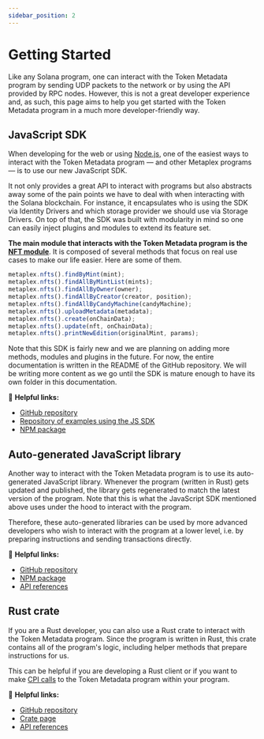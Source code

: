 ```yaml
---
sidebar_position: 2
---
```


# Getting Started

Like any Solana program, one can interact with the Token Metadata program by sending UDP packets to the network or by using the API provided by RPC nodes. However, this is not a great developer experience and, as such, this page aims to help you get started with the Token Metadata program in a much more developer-friendly way.

## JavaScript SDK

When developing for the web or using [Node.js](https://nodejs.org/en/), one of the easiest ways to interact with the Token Metadata program — and other Metaplex programs — is to use our new JavaScript SDK.

It not only provides a great API to interact with programs but also abstracts away some of the pain points we have to deal with when interacting with the Solana blockchain. For instance, it encapsulates who is using the SDK via Identity Drivers and which storage provider we should use via Storage Drivers. On top of that, the SDK was built with modularity in mind so one can easily inject plugins and modules to extend its feature set.

**The main module that interacts with the Token Metadata program is the [NFT module](https://github.com/metaplex-foundation/js-next#nfts)**. It is composed of several methods that focus on real use cases to make our life easier. Here are some of them.

```ts
metaplex.nfts().findByMint(mint);
metaplex.nfts().findAllByMintList(mints);
metaplex.nfts().findAllByOwner(owner);
metaplex.nfts().findAllByCreator(creator, position);
metaplex.nfts().findAllByCandyMachine(candyMachine);
metaplex.nfts().uploadMetadata(metadata);
metaplex.nfts().create(onChainData);
metaplex.nfts().update(nft, onChainData);
metaplex.nfts().printNewEdition(originalMint, params);
```

Note that this SDK is fairly new and we are planning on adding more methods, modules and plugins in the future. For now, the entire documentation is written in the README of the GitHub repository. We will be writing more content as we go until the SDK is mature enough to have its own folder in this documentation.

🔗 **Helpful links:**

- [GitHub repository](https://github.com/metaplex-foundation/js-next)
- [Repository of examples using the JS SDK](https://github.com/metaplex-foundation/js-examples)
- [NPM package](https://www.npmjs.com/package/@metaplex-foundation/js-next)

## Auto-generated JavaScript library

Another way to interact with the Token Metadata program is to use its auto-generated JavaScript library. Whenever the program (written in Rust) gets updated and published, the library gets regenerated to match the latest version of the program. Note that this is what the JavaScript SDK mentioned above uses under the hood to interact with the program.

Therefore, these auto-generated libraries can be used by more advanced developers who wish to interact with the program at a lower level, i.e. by preparing instructions and sending transactions directly.

🔗 **Helpful links:**

- [GitHub repository](https://github.com/metaplex-foundation/metaplex-program-library/tree/master/token-metadata/js)
- [NPM package](https://www.npmjs.com/package/@metaplex-foundation/mpl-token-metadata)
- [API references](https://metaplex-foundation.github.io/metaplex-program-library/docs/token-metadata/index.html)

## Rust crate

If you are a Rust developer, you can also use a Rust crate to interact with the Token Metadata program. Since the program is written in Rust, this crate contains all of the program's logic, including helper methods that prepare instructions for us.

This can be helpful if you are developing a Rust client or if you want to make [CPI calls](https://solanacookbook.com/references/programs.html#how-to-do-cross-program-invocation) to the Token Metadata program within your program.

🔗 **Helpful links:**

- [GitHub repository](https://github.com/metaplex-foundation/metaplex-program-library/tree/master/token-metadata/program)
- [Crate page](https://crates.io/crates/mpl-token-metadata)
- [API references](https://docs.rs/mpl-token-metadata/latest/mpl_token_metadata/)
